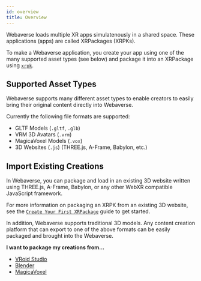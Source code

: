 ```yaml
---
id: overview
title: Overview
---
```


Webaverse loads multiple XR apps simulatenously in a shared space. These applications (apps) are called XRPackages (XRPKs).

To make a Webaverse application, you create your app using one of the many supported asset types (see below) and package it into an XRPackage using  <a href="https://github.com/webaverse/xrpackage-cli" target="_blank" rel="noopener noreferrer">`xrpk`</a>.

## Supported Asset Types

Webaverse supports many different asset types to enable creators to easily bring their original content directly into Webaverse.

Currently the following file formats are supported:

- GLTF Models (`.gltf`, `.glb`)
- VRM 3D Avatars (`.vrm`)
- MagicaVoxel Models (`.vox`)
- 3D Websites (`.js`) (THREE.js, A-Frame, Babylon, etc.)

## Import Existing Creations

In Webaverse, you can package and load in an existing 3D website written using THREE.js, A-Frame, Babylon, or any other WebXR compatible JavaScript framework.

For more information on packaging an XRPK from an existing 3D website, see the [`Create Your First XRPackage`](./creating-an-xrpk.md) guide to get started.

In addition, Webaverse supports traditional 3D models. Any content creation platform that can export to one of the above formats can be easily packaged and brought into the Webaverse.

**I want to package my creations from...**

- [VRoid Studio](./import-vroid-studio.md)
- [Blender](./import-blender.md)
- [MagicaVoxel](./import-magicavoxel.md)
